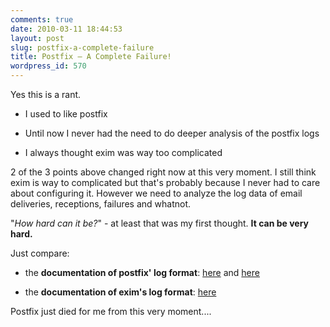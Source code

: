 ```yaml
---
comments: true
date: 2010-03-11 18:44:53
layout: post
slug: postfix-a-complete-failure
title: Postfix – A Complete Failure!
wordpress_id: 570
---
```


Yes this is a rant.



	
  * I used to like postfix

	
  * Until now I never had the need to do deeper analysis of the postfix logs

	
  * I always thought exim was way too complicated


2 of the 3 points above changed right now at this very moment. I still think exim is way to complicated but that's probably because I never had to care about configuring it. However we need to analyze the log data of email deliveries, receptions, failures and whatnot.

"_How hard can it be?_" - at least that was my first thought. **It can be very hard.**

Just compare:



	
  * the **documentation of postfix' log format**: [here](http://readlist.com/lists/postfix.org/postfix-users/2/12192.html) and [here](http://archives.neohapsis.com/archives/postfix/2004-05/1196.html)

	
  * the **documentation of exim's log format**: [here](http://exim.org/exim-html-current/doc/html/spec_html/ch49.html)


Postfix just died for me from this very moment....
